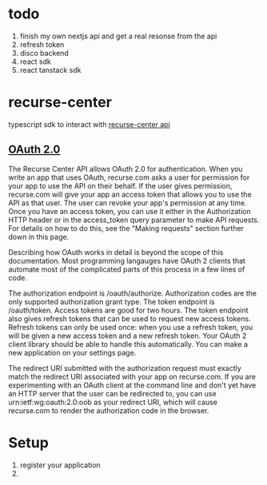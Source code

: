 # todo

1. finish my own nextjs api and get a real resonse from the api
1. refresh token
1. disco backend
1. react sdk
1. react tanstack sdk

# recurse-center

typescript sdk to interact with [recurse-center api](https://github.com/recursecenter/wiki/wiki/Recurse-Center-API)

## [OAuth 2.0](https://github.com/recursecenter/wiki/wiki/Recurse-Center-API#oauth-20)

The Recurse Center API allows OAuth 2.0 for authentication. When you write an app that uses OAuth, recurse.com asks a user for permission for your app to use the API on their behalf. If the user gives permission, recurse.com will give your app an access token that allows you to use the API as that user. The user can revoke your app's permission at any time. Once you have an access token, you can use it either in the Authorization HTTP header or in the access_token query parameter to make API requests. For details on how to do this, see the "Making requests" section further down in this page.

Describing how OAuth works in detail is beyond the scope of this documentation. Most programming langauges have OAuth 2 clients that automate most of the complicated parts of this process in a few lines of code.

The authorization endpoint is /oauth/authorize. Authorization codes are the only supported authorization grant type. The token endpoint is /oauth/token. Access tokens are good for two hours. The token endpoint also gives refresh tokens that can be used to request new access tokens. Refresh tokens can only be used once: when you use a refresh token, you will be given a new access token and a new refresh token. Your OAuth 2 client library should be able to handle this automatically. You can make a new application on your settings page.

The redirect URI submitted with the authorization request must exactly match the redirect URI associated with your app on recurse.com. If you are experimenting with an OAuth client at the command line and don't yet have an HTTP server that the user can be redirected to, you can use urn:ietf:wg:oauth:2.0:oob as your redirect URI, which will cause recurse.com to render the authorization code in the browser.

# Setup

1. register your application
1.
